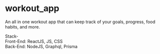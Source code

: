 # workout_app
An all in one workout app that can keep track of your goals, progress, food habits, and more. 

Stack-<br>
  Front-End: ReactJS, JS, CSS<br>
  Back-End: NodeJS, Graphql, Prisma
